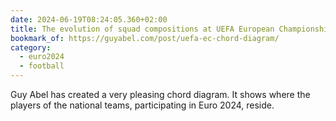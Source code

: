 ```yaml
---
date: 2024-06-19T08:24:05.360+02:00
title: The evolution of squad compositions at UEFA European Championships
bookmark_of: https://guyabel.com/post/uefa-ec-chord-diagram/
category:
  - euro2024
  - football
---
```


Guy Abel has created a very pleasing chord diagram. It shows where the players of the national teams, participating in Euro 2024, reside.
